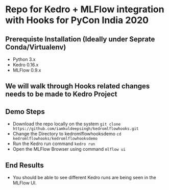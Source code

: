 # Repo for Kedro + MLFlow integration with Hooks for PyCon India 2020

## Prerequiste Installation (Ideally under Seprate Conda/Virtualenv)
- Python  3.x
- Kedro   0.16.x
- MLFlow  0.9.x

## We will walk through Hooks related changes needs to be made to Kedro Project

## Demo Steps
- Download the repo locally on the system ``` git clone https://github.com/iamkuldeepsingh/kedromlflowhooks.git ```
- Change the Directory to kedromlflowhooksdemo ``` cd kedromlflowhooks/kedromlflowhooksdemo ```
- Run the Kedro run command ``` kedro run ```
- Open the MLFlow Browser using command ``` mlflow ui ```

## End Results
- You should be able to see different Kedro runs are being seen in the MLFlow UI.
